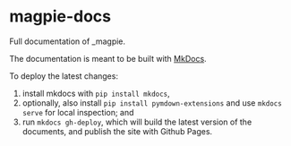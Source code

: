 # magpie-docs

Full documentation of _magpie.

The documentation is meant to be built with [MkDocs](https://www.mkdocs.org/).

To deploy the latest changes:

1. install mkdocs with `pip install mkdocs`,
2. optionally, also install `pip install pymdown-extensions` and use `mkdocs serve` for local inspection; and
3. run `mkdocs gh-deploy`, which will build the latest version of the documents, and publish the site with Github Pages.
